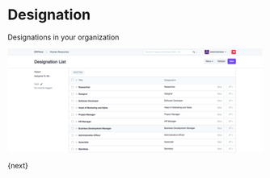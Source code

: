 <!-- add-breadcrumbs -->
# Designation

Designations in your organization

<img class="screenshot" alt="Designation" src="../assets/designation.png">

{next}